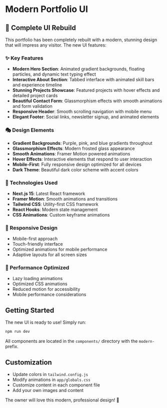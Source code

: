 # Modern Portfolio UI

## 🎨 Complete UI Rebuild

This portfolio has been completely rebuilt with a modern, stunning design that will impress any visitor. The new UI features:

### ✨ Key Features

- **Modern Hero Section**: Animated gradient backgrounds, floating particles, and dynamic text typing effect
- **Interactive About Section**: Tabbed interface with animated skill bars and experience timeline
- **Stunning Projects Showcase**: Featured projects with hover effects and detailed project cards
- **Beautiful Contact Form**: Glassmorphism effects with smooth animations and form validation
- **Responsive Header**: Smooth scrolling navigation with mobile menu
- **Elegant Footer**: Social links, newsletter signup, and animated elements

### 🎭 Design Elements

- **Gradient Backgrounds**: Purple, pink, and blue gradients throughout
- **Glassmorphism Effects**: Modern frosted glass appearance
- **Smooth Animations**: Framer Motion powered animations
- **Hover Effects**: Interactive elements that respond to user interaction
- **Mobile-First**: Fully responsive design optimized for all devices
- **Dark Theme**: Beautiful dark color scheme with accent colors

### 🚀 Technologies Used

- **Next.js 15**: Latest React framework
- **Framer Motion**: Smooth animations and transitions
- **Tailwind CSS**: Utility-first CSS framework
- **React Hooks**: Modern state management
- **CSS Animations**: Custom keyframe animations

### 📱 Responsive Design

- Mobile-first approach
- Touch-friendly interface
- Optimized animations for mobile performance
- Adaptive layouts for all screen sizes

### 🎯 Performance Optimized

- Lazy loading animations
- Optimized CSS animations
- Reduced motion for accessibility
- Mobile performance considerations

## Getting Started

The new UI is ready to use! Simply run:

```bash
npm run dev
```

All components are located in the `components/` directory with the `modern-` prefix.

## Customization

- Update colors in `tailwind.config.js`
- Modify animations in `app/globals.css`
- Customize content in each component file
- Add your own images and content

The owner will love this modern, professional design! 🎉
